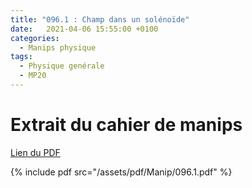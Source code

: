 ```yaml
---
title: "096.1 : Champ dans un solénoïde"
date:   2021-04-06 15:55:00 +0100
categories:
  - Manips physique
tags:
  - Physique genérale
  - MP20
---
```


# Extrait du cahier de manips

[Lien du PDF](/assets/pdf/Manip/096.1.pdf)

{% include pdf src="/assets/pdf/Manip/096.1.pdf" %}
